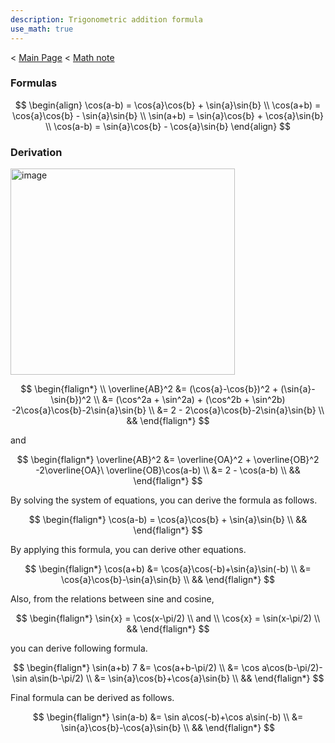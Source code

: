 ```yaml
---
description: Trigonometric addition formula
use_math: true
---
```


< [Main Page](https://enginebeast.github.io/) < [Math note]()

### Formulas
$$
\begin{align}
\cos(a-b) = \cos{a}\cos{b} + \sin{a}\sin{b}
\\ \cos(a+b) = \cos{a}\cos{b} - \sin{a}\sin{b}
\\ \sin(a+b) = \sin{a}\cos{b} + \cos{a}\sin{b}
\\ \cos(a-b) = \sin{a}\cos{b} - \cos{a}\sin{b}
\end{align}
$$

### Derivation

<img width="359" height="330" alt="image" src="https://github.com/user-attachments/assets/f3ed1777-889a-4eae-b6c6-c5e5d75c3c6f" /><br>  

$$
\begin{flalign*}
\\
\overline{AB}^2 &= (\cos{a}-\cos{b})^2 + (\sin{a}-\sin{b})^2
\\ &= (\cos^2a + \sin^2a) + (\cos^2b + \sin^2b) -2\cos{a}\cos{b}-2\sin{a}\sin{b}
\\ &= 2 - 2\cos{a}\cos{b}-2\sin{a}\sin{b} 
\\ &&
\end{flalign*}
$$
  
and  

$$
\begin{flalign*}
\overline{AB}^2 &= \overline{OA}^2 + \overline{OB}^2 -2\overline{OA}\ \overline{OB}\cos(a-b)
\\ &= 2 - \cos(a-b) 
\\ &&
\end{flalign*}
$$

  
By solving the system of equations, you can derive the formula as follows.  

$$
\begin{flalign*}
\cos(a-b) = \cos{a}\cos{b} + \sin{a}\sin{b} 
\\ &&
\end{flalign*}
$$

  
By applying this formula, you can derive other equations.

$$
\begin{flalign*}
\cos(a+b) &= \cos{a}\cos(-b)+\sin{a}\sin(-b)
\\ &= \cos{a}\cos{b}-\sin{a}\sin{b} 
\\ &&
\end{flalign*}
$$

Also, from the relations between sine and cosine,

$$
\begin{flalign*}
\sin{x} = \cos(x-\pi/2)
\\ and
\\ \cos{x} = \sin(x-\pi/2)
\\ &&
\end{flalign*}
$$

you can derive following formula.

$$
\begin{flalign*}
\sin(a+b) 7 &= \cos(a+b-\pi/2)
\\ &= \cos a\cos(b-\pi/2)-\sin a\sin(b-\pi/2)
\\ &= \sin{a}\cos{b}+\cos{a}\sin{b}
\\ &&
\end{flalign*}
$$

Final formula can be derived as follows.

$$
\begin{flalign*}
\sin(a-b) &= \sin a\cos(-b)+\cos a\sin(-b)
\\ &= \sin{a}\cos{b}-\cos{a}\sin{b}
\\ &&
\end{flalign*}
$$

